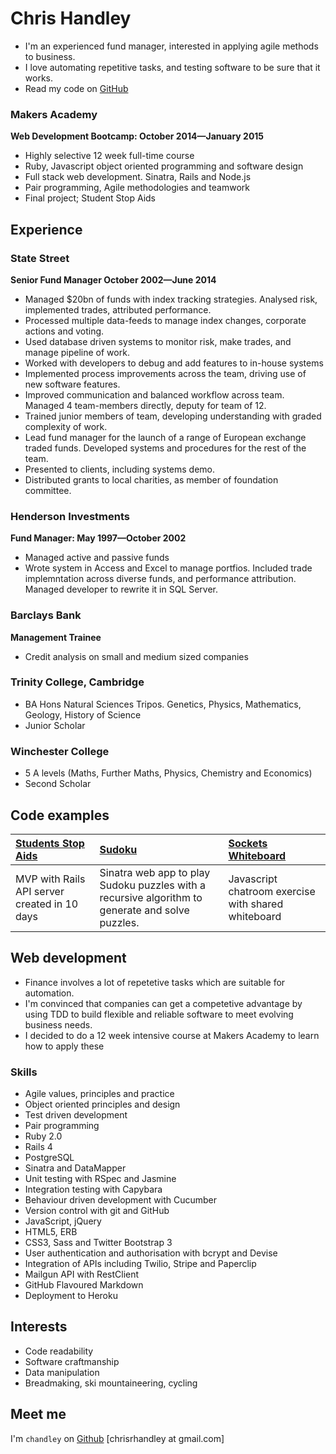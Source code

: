 Chris Handley 
=========

* I'm an experienced fund manager, interested in applying agile methods to business.
* I love automating repetitive tasks, and testing software to be sure that it works.
* Read my code on [GitHub](http://github.com/chandley)

### Makers Academy
**Web Development Bootcamp: October 2014&mdash;January 2015**

  - Highly selective 12 week full-time course
  - Ruby, Javascript object oriented programming and software design
  - Full stack web development. Sinatra, Rails and Node.js
  - Pair programming, Agile methodologies and teamwork
  - Final project; Student Stop Aids

Experience
----------

### State Street 
**Senior Fund Manager October 2002&mdash;June 2014**

- Managed $20bn of funds with index tracking strategies. Analysed risk, implemented trades, attributed performance.
- Processed multiple data-feeds to manage index changes, corporate actions and voting.
- Used database driven systems to monitor risk, make trades, and manage pipeline of work.
- Worked with developers to debug and add features to in-house systems
- Implemented process improvements across the team, driving use of new software features.
- Improved communication and balanced workflow across team. Managed 4 team-members directly, deputy for team of 12.
- Trained junior members of team, developing understanding with graded complexity of work.
- Lead fund manager for the launch of a range of European exchange traded funds. Developed systems and procedures for the rest of the team.
- Presented to clients, including systems demo.
- Distributed grants to local charities, as member of foundation committee.

### Henderson Investments
**Fund Manager: May 1997&mdash;October 2002**

- Managed active and passive funds
- Wrote system in Access and Excel to manage portfios. Included trade implemntation across diverse funds, and performance attribution. Managed developer to rewrite it in SQL Server.

### Barclays Bank
**Management Trainee**
- Credit analysis on small and medium sized companies

### Trinity College, Cambridge
- BA Hons Natural Sciences Tripos. Genetics, Physics, Mathematics, Geology, History of Science
- Junior Scholar

### Winchester College
- 5 A levels (Maths, Further Maths, Physics, Chemistry and Economics)
- Second Scholar

Code examples
-------------

| [Students Stop Aids](https://github.com/chandley/stop-aids) | [Sudoku](https://github.com/chandley/Sudoku-Challenge) | [Sockets Whiteboard](https://github.com/chandley/sockets-whiteboard) |
|:--------------- |:-------- |:--------- |
| MVP with Rails API server created in 10 days | Sinatra web app to play Sudoku puzzles with a recursive algorithm to generate and solve puzzles. | Javascript chatroom exercise with shared whiteboard|

Web development
---------------

* Finance involves a lot of repetetive tasks which are suitable for automation. 
* I'm convinced that companies can get a competetive advantage by using TDD to build flexible and reliable software to meet evolving business needs.
* I decided to do a 12 week intensive course at Makers Academy to learn how to apply these

### Skills

  - Agile values, principles and practice
  - Object­ oriented principles and design
  - Test­ driven development
  - Pair programming
  - Ruby 2.0
  - Rails 4
  - PostgreSQL
  - Sinatra and DataMapper
  - Unit testing with RSpec and Jasmine
  - Integration testing with Capybara
  - Behaviour driven development with Cucumber
  - Version control with git and GitHub
  - JavaScript, jQuery 
  - HTML5, ERB 
  - CSS3, Sass and Twitter Bootstrap 3
  - User authentication and authorisation with bcrypt and Devise
  - Integration of APIs including Twilio, Stripe and Paperclip
  - Mailgun API with RestClient
  - GitHub Flavoured Markdown
  - Deployment to Heroku

Interests
---------

* Code readability
* Software craftmanship
* Data manipulation
* Breadmaking, ski mountaineering, cycling

Meet me
-------
I'm `chandley` on [Github](http://github.com/chandley)
[chrisrhandley at gmail.com]

  [bookmark-manager]: https://github.com/chandley/bookmark-manager

  [LinkedIn]: http:/
  [Twitter]: http://twitter.com/

